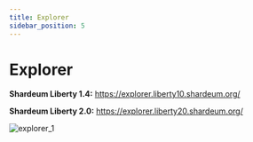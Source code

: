 ```yaml
---
title: Explorer
sidebar_position: 5
---
```


# Explorer

**Shardeum Liberty 1.4:** https://explorer.liberty10.shardeum.org/

**Shardeum Liberty 2.0:** https://explorer.liberty20.shardeum.org/

![explorer_1](/img/explorer/explorer.png)
